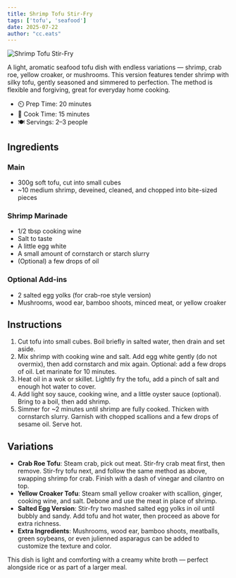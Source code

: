 ```yaml
---
title: Shrimp Tofu Stir-Fry
tags: ['tofu', 'seafood']
date: 2025-07-22
author: "cc.eats"
---
```


![Shrimp Tofu Stir-Fry](/pix/haixiandoufu.jpg)

A light, aromatic seafood tofu dish with endless variations — shrimp, crab roe, yellow croaker, or mushrooms. This version features tender shrimp with silky tofu, gently seasoned and simmered to perfection. The method is flexible and forgiving, great for everyday home cooking.

- ⏲️ Prep Time: 20 minutes
- 🍳 Cook Time: 15 minutes
- 🍽️ Servings: 2–3 people

## Ingredients

### Main
- 300g soft tofu, cut into small cubes
- ~10 medium shrimp, deveined, cleaned, and chopped into bite-sized pieces

### Shrimp Marinade
- 1/2 tbsp cooking wine
- Salt to taste
- A little egg white
- A small amount of cornstarch or starch slurry
- (Optional) a few drops of oil

### Optional Add-ins
- 2 salted egg yolks (for crab-roe style version)
- Mushrooms, wood ear, bamboo shoots, minced meat, or yellow croaker

## Instructions

1. Cut tofu into small cubes. Boil briefly in salted water, then drain and set aside.
2. Mix shrimp with cooking wine and salt. Add egg white gently (do not overmix), then add cornstarch and mix again. Optional: add a few drops of oil. Let marinate for 10 minutes.
3. Heat oil in a wok or skillet. Lightly fry the tofu, add a pinch of salt and enough hot water to cover.
4. Add light soy sauce, cooking wine, and a little oyster sauce (optional). Bring to a boil, then add shrimp.
5. Simmer for ~2 minutes until shrimp are fully cooked. Thicken with cornstarch slurry. Garnish with chopped scallions and a few drops of sesame oil. Serve hot.

## Variations

- **Crab Roe Tofu**: Steam crab, pick out meat. Stir-fry crab meat first, then remove. Stir-fry tofu next, and follow the same method as above, swapping shrimp for crab. Finish with a dash of vinegar and cilantro on top.
- **Yellow Croaker Tofu**: Steam small yellow croaker with scallion, ginger, cooking wine, and salt. Debone and use the meat in place of shrimp.
- **Salted Egg Version**: Stir-fry two mashed salted egg yolks in oil until bubbly and sandy. Add tofu and hot water, then proceed as above for extra richness.
- **Extra Ingredients**: Mushrooms, wood ear, bamboo shoots, meatballs, green soybeans, or even julienned asparagus can be added to customize the texture and color.

This dish is light and comforting with a creamy white broth — perfect alongside rice or as part of a larger meal.

